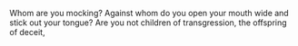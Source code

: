 Whom are you mocking? Against whom do you open your mouth wide and stick out your tongue? Are you not children of transgression, the offspring of deceit,

